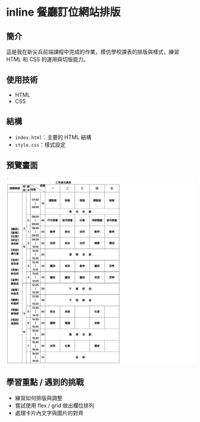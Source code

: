 # inline 餐廳訂位網站排版

## 簡介

這是我在新尖兵前端課程中完成的作業，模仿學校課表的排版與樣式，練習 HTML 和 CSS 的運用與切版能力。

## 使用技術

- HTML
- CSS

## 結構

- `index.html`：主要的 HTML 結構
- `style.css`：樣式設定

## 預覽畫面

![畫面預覽](./127.0.0.1_5500_schoolTimetable_schoolTimetable.html.png)

## 學習重點 / 遇到的挑戰

- 練習如何排版與調整
- 嘗試使用 flex / grid 做出欄位排列
- 處理卡片內文字與圖片的對齊
